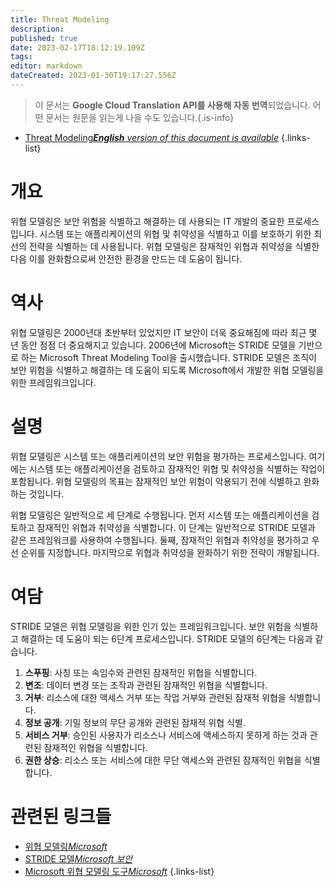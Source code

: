 ```yaml
---
title: Threat Modeling
description: 
published: true
date: 2023-02-17T18:12:19.109Z
tags: 
editor: markdown
dateCreated: 2023-01-30T19:17:27.556Z
---
```


> 이 문서는 **Google Cloud Translation API를 사용해 자동 번역**되었습니다.
어떤 문서는 원문을 읽는게 나을 수도 있습니다.{.is-info}
- [Threat Modeling***English** version of this document is available*](/en/Knowledge-base/Dictionary/threat-modeling)
{.links-list}


# 개요

위협 모델링은 보안 위험을 식별하고 해결하는 데 사용되는 IT 개발의 중요한 프로세스입니다. 시스템 또는 애플리케이션의 위협 및 취약성을 식별하고 이를 보호하기 위한 최선의 전략을 식별하는 데 사용됩니다. 위협 모델링은 잠재적인 위협과 취약성을 식별한 다음 이를 완화함으로써 안전한 환경을 만드는 데 도움이 됩니다.

# 역사

위협 모델링은 2000년대 초반부터 있었지만 IT 보안이 더욱 중요해짐에 따라 최근 몇 년 동안 점점 더 중요해지고 있습니다. 2006년에 Microsoft는 STRIDE 모델을 기반으로 하는 Microsoft Threat Modeling Tool을 출시했습니다. STRIDE 모델은 조직이 보안 위험을 식별하고 해결하는 데 도움이 되도록 Microsoft에서 개발한 위협 모델링을 위한 프레임워크입니다.

# 설명

위협 모델링은 시스템 또는 애플리케이션의 보안 위험을 평가하는 프로세스입니다. 여기에는 시스템 또는 애플리케이션을 검토하고 잠재적인 위협 및 취약성을 식별하는 작업이 포함됩니다. 위협 모델링의 목표는 잠재적인 보안 위험이 악용되기 전에 식별하고 완화하는 것입니다.

위협 모델링은 일반적으로 세 단계로 수행됩니다. 먼저 시스템 또는 애플리케이션을 검토하고 잠재적인 위협과 취약성을 식별합니다. 이 단계는 일반적으로 STRIDE 모델과 같은 프레임워크를 사용하여 수행됩니다. 둘째, 잠재적인 위협과 취약성을 평가하고 우선 순위를 지정합니다. 마지막으로 위협과 취약성을 완화하기 위한 전략이 개발됩니다.

# 여담

STRIDE 모델은 위협 모델링을 위한 인기 있는 프레임워크입니다. 보안 위험을 식별하고 해결하는 데 도움이 되는 6단계 프로세스입니다. STRIDE 모델의 6단계는 다음과 같습니다.

1. **스푸핑**: 사칭 또는 속임수와 관련된 잠재적인 위협을 식별합니다.
2. **변조**: 데이터 변경 또는 조작과 관련된 잠재적인 위협을 식별합니다.
3. **거부**: 리소스에 대한 액세스 거부 또는 작업 거부와 관련된 잠재적 위협을 식별합니다.
4. **정보 공개**: 기밀 정보의 무단 공개와 관련된 잠재적 위협 식별.
5. **서비스 거부**: 승인된 사용자가 리소스나 서비스에 액세스하지 못하게 하는 것과 관련된 잠재적인 위협을 식별합니다.
6. **권한 상승**: 리소스 또는 서비스에 대한 무단 액세스와 관련된 잠재적인 위협을 식별합니다.

# 관련된 링크들

- [위협 모델링*Microsoft*](https://www.microsoft.com/en-us/securityengineering/threatmodeling)
- [STRIDE 모델*Microsoft 보안*](https://docs.microsoft.com/en-us/previous-versions/tn-archive/cc753501(v=technet.10))
- [Microsoft 위협 모델링 도구*Microsoft*](https://www.microsoft.com/en-us/securityengineering/mtmt)
{.links-list}